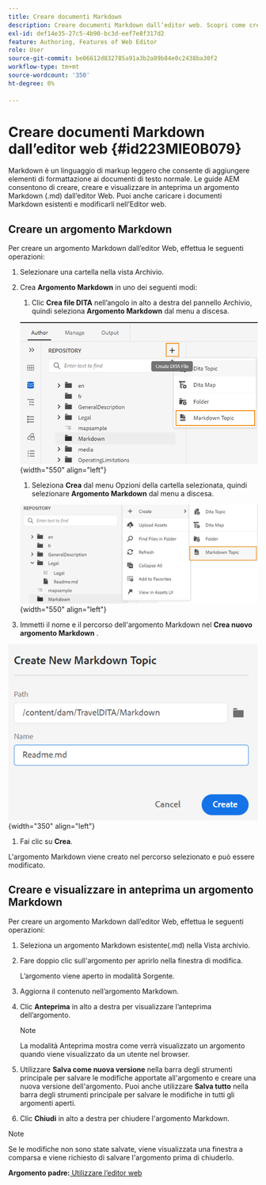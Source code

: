 ```yaml
---
title: Creare documenti Markdown
description: Creare documenti Markdown dall’editor web. Scopri come creare, scrivere e visualizzare in anteprima un argomento Markdown nelle guide AEM.
exl-id: def14e35-27c5-4b90-bc3d-eef7e8f317d2
feature: Authoring, Features of Web Editor
role: User
source-git-commit: be06612d832785a91a3b2a89b84e0c2438ba30f2
workflow-type: tm+mt
source-wordcount: '350'
ht-degree: 0%

---
```


# Creare documenti Markdown dall’editor web {#id223MIE0B079}

Markdown è un linguaggio di markup leggero che consente di aggiungere elementi di formattazione ai documenti di testo normale. Le guide AEM consentono di creare, creare e visualizzare in anteprima un argomento Markdown \(.md\) dall’editor Web. Puoi anche caricare i documenti Markdown esistenti e modificarli nell’Editor web.

## Creare un argomento Markdown

Per creare un argomento Markdown dall’editor Web, effettua le seguenti operazioni:

1. Selezionare una cartella nella vista Archivio.
1. Crea **Argomento Markdown** in uno dei seguenti modi:
   1. Clic **Crea file DITA** nell’angolo in alto a destra del pannello Archivio, quindi seleziona **Argomento Markdown** dal menu a discesa.

   ![](images/create-markdown-dita-topic.png){width="550" align="left"}

   1. Seleziona **Crea** dal menu Opzioni della cartella selezionata, quindi selezionare **Argomento Markdown** dal menu a discesa.

   ![](images/create-markdown-options-menu.png){width="550" align="left"}

1. Immetti il nome e il percorso dell&#39;argomento Markdown nel **Crea nuovo argomento Markdown** .

![](images/create-markdown-dialog.png){width="350" align="left"}

1. Fai clic su **Crea**.

L&#39;argomento Markdown viene creato nel percorso selezionato e può essere modificato.

## Creare e visualizzare in anteprima un argomento Markdown

Per creare un argomento Markdown dall’editor Web, effettua le seguenti operazioni:

1. Seleziona un argomento Markdown esistente\(.md\) nella Vista archivio.
1. Fare doppio clic sull&#39;argomento per aprirlo nella finestra di modifica.

   L’argomento viene aperto in modalità Sorgente.

1. Aggiorna il contenuto nell’argomento Markdown.
1. Clic **Anteprima** in alto a destra per visualizzare l’anteprima dell’argomento.

   >[!NOTE]
   >
   > La modalità Anteprima mostra come verrà visualizzato un argomento quando viene visualizzato da un utente nel browser.

1. Utilizzare **Salva come nuova versione** nella barra degli strumenti principale per salvare le modifiche apportate all&#39;argomento e creare una nuova versione dell&#39;argomento. Puoi anche utilizzare **Salva tutto** nella barra degli strumenti principale per salvare le modifiche in tutti gli argomenti aperti.

1. Clic **Chiudi** in alto a destra per chiudere l&#39;argomento Markdown.

>[!NOTE]
>
> Se le modifiche non sono state salvate, viene visualizzata una finestra a comparsa e viene richiesto di salvare l&#39;argomento prima di chiuderlo.

**Argomento padre:**[ Utilizzare l’editor web](web-editor.md)

